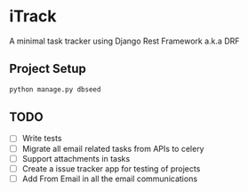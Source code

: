 # iTrack
A minimal task tracker using Django Rest Framework a.k.a DRF

## Project Setup
```python
python manage.py dbseed
``` 
## TODO
- [ ] Write tests
- [ ] Migrate all email related tasks from APIs to celery
- [ ] Support attachments in tasks
- [ ] Create a issue tracker app for testing of projects
- [ ] Add From Email in all the email communications